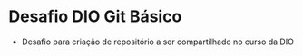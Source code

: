 # Desafio DIO Git Básico

- Desafio para criação de repositório a ser compartilhado no curso da DIO
